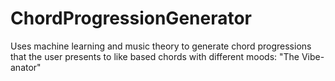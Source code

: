 # ChordProgressionGenerator
Uses machine learning and music theory to generate chord progressions that the user presents to like based chords with different moods: "The Vibe-anator"
